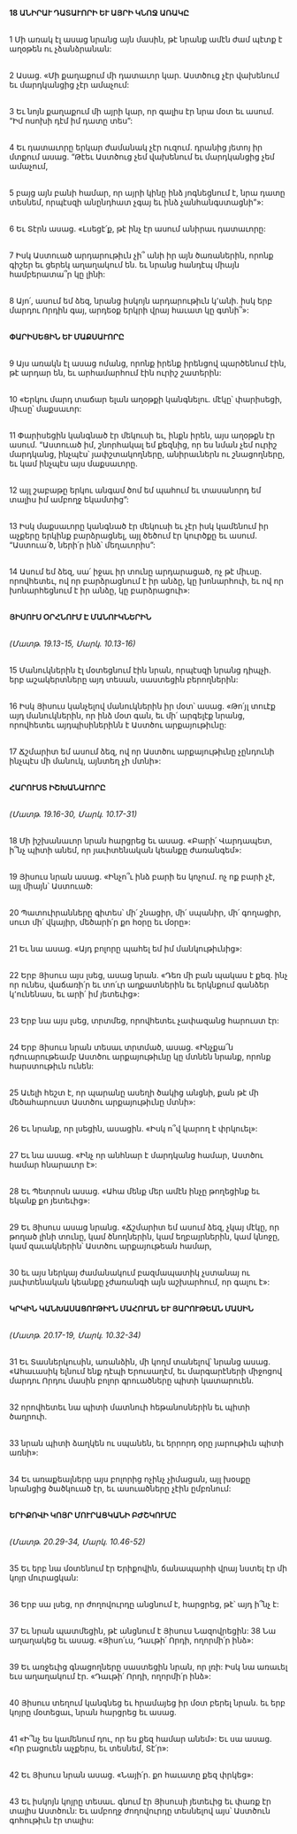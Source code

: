 **18 ԱՆԻՐԱՒ ԴԱՏԱՒՈՐԻ ԵՒ ԱՅՐԻ ԿՆՈՋ ԱՌԱԿԸ**

\
1 Մի առակ էլ ասաց նրանց այն մասին, թէ նրանք ամէն ժամ պէտք է աղօթեն ու չձանձրանան:

\
2 Ասաց. «Մի քաղաքում մի դատաւոր կար. Աստծուց չէր վախենում եւ մարդկանցից չէր ամաչում:

\
3 Եւ նոյն քաղաքում մի այրի կար, որ գալիս էր նրա մօտ եւ ասում. “Իմ ոսոխի դէմ իմ դատը տես”:

\
4 Եւ դատաւորը երկար ժամանակ չէր ուզում. դրանից յետոյ իր մտքում ասաց. “Թէեւ Աստծուց չեմ վախենում եւ մարդկանցից չեմ ամաչում,

\
5 բայց այն բանի համար, որ այրի կինը ինձ յոգնեցնում է, նրա դատը տեսնեմ, որպէսզի անընդհատ չգայ եւ ինձ չանհանգստացնի”»:

\
6 Եւ Տէրն ասաց. «Լսեցէ՛ք, թէ ինչ էր ասում անիրաւ դատաւորը:

\
7 Իսկ Աստուած արդարութիւն չի՞ անի իր այն ծառաներին, որոնք գիշեր եւ ցերեկ աղաղակում են. եւ նրանց հանդէպ միայն համբերատա՞ր կը լինի:

\
8 Այո՛, ասում եմ ձեզ, նրանց իսկոյն արդարութիւն կ՚անի. իսկ երբ մարդու Որդին գայ, արդեօք երկրի վրայ հաւատ կը գտնի՞»:

\
**ՓԱՐԻՍԵՑԻՆ ԵՒ ՄԱՔՍԱՒՈՐԸ**

\
9 Այս առակն էլ ասաց ոմանց, որոնք իրենք իրենցով պարծենում էին, թէ արդար են, եւ արհամարհում էին ուրիշ շատերին:

\
10 «Երկու մարդ տաճար ելան աղօթքի կանգնելու. մէկը՝ փարիսեցի, միւսը՝ մաքսաւոր:

\
11 Փարիսեցին կանգնած էր մեկուսի եւ, ինքն իրեն, այս աղօթքն էր ասում. “Աստուած իմ, շնորհակալ եմ քեզնից, որ ես նման չեմ ուրիշ մարդկանց, ինչպէս՝ յափշտակողները, անիրաւներն ու շնացողները, եւ կամ ինչպէս այս մաքսաւորը.

\
12 այլ շաբաթը երկու անգամ ծոմ եմ պահում եւ տասանորդ եմ տալիս իմ ամբողջ եկամտից”:

\
13 Իսկ մաքսաւորը կանգնած էր մեկուսի եւ չէր իսկ կամենում իր աչքերը երկինք բարձրացնել, այլ ծեծում էր կուրծքը եւ ասում. “Աստուա՛ծ, ների՛ր ինձ՝ մեղաւորիս”:

\
14 Ասում եմ ձեզ, սա՛ իջաւ իր տունը արդարացած, ոչ թէ միւսը. որովհետեւ, ով որ բարձրացնում է իր անձը, կը խոնարհուի, եւ ով որ խոնարհեցնում է իր անձը, կը բարձրացուի»:

\
**ՅԻՍՈՒՍ ՕՐՀՆՈՒՄ Է ՄԱՆՈՒԿՆԵՐԻՆ**

\
_(Մատթ. 19.13-15, Մարկ. 10.13-16)_

\
15 Մանուկներին էլ մօտեցնում էին նրան, որպէսզի նրանց դիպչի. երբ աշակերտները այդ տեսան, սաստեցին բերողներին:

\
16 Իսկ Յիսուս կանչելով մանուկներին իր մօտ՝ ասաց. «Թո՛յլ տուէք այդ մանուկներին, որ ինձ մօտ գան, եւ մի՛ արգելէք նրանց, որովհետեւ այդպիսիներինն է Աստծու արքայութիւնը:

\
17 Ճշմարիտ եմ ասում ձեզ, ով որ Աստծու արքայութիւնը չընդունի ինչպէս մի մանուկ, այնտեղ չի մտնի»:

\
**ՀԱՐՈՒՍՏ ԻՇԽԱՆԱՒՈՐԸ**

\
_(Մատթ. 19.16-30, Մարկ. 10.17-31)_

\
18 Մի իշխանաւոր նրան հարցրեց եւ ասաց. «Բարի՛ Վարդապետ, ի՞նչ պիտի անեմ, որ յաւիտենական կեանքը ժառանգեմ»:

\
19 Յիսուս նրան ասաց. «Ինչո՞ւ ինձ բարի ես կոչում. ոչ ոք բարի չէ, այլ միայն՝ Աստուած:

\
20 Պատուիրանները գիտես՝ մի՛ շնացիր, մի՛ սպանիր, մի՛ գողացիր, սուտ մի՛ վկայիր, մեծարի՛ր քո հօրը եւ մօրը»:

\
21 Եւ նա ասաց. «Այդ բոլորը պահել եմ իմ մանկութիւնից»:

\
22 Երբ Յիսուս այս լսեց, ասաց նրան. «Դեռ մի բան պակաս է քեզ. ինչ որ ունես, վաճառի՛ր եւ տո՛ւր աղքատներին եւ երկնքում գանձեր կ՚ունենաս, եւ արի՛ իմ յետեւից»:

\
23 Երբ նա այս լսեց, տրտմեց, որովհետեւ չափազանց հարուստ էր:

\
24 Երբ Յիսուս նրան տեսաւ տրտմած, ասաց. «Ինչքա՜ն դժուարութեամբ Աստծու արքայութիւնը կը մտնեն նրանք, որոնք հարստութիւն ունեն:

\
25 Աւելի հեշտ է, որ պարանը ասեղի ծակից անցնի, քան թէ մի մեծահարուստ Աստծու արքայութիւնը մտնի»:

\
26 Եւ նրանք, որ լսեցին, ասացին. «Իսկ ո՞վ կարող է փրկուել»:

\
27 Եւ նա ասաց. «Ինչ որ անհնար է մարդկանց համար, Աստծու համար հնարաւոր է»:

\
28 Եւ Պետրոսն ասաց. «Ահա մենք մեր ամէն ինչը թողեցինք եւ եկանք քո յետեւից»:

\
29 Եւ Յիսուս ասաց նրանց. «Ճշմարիտ եմ ասում ձեզ, չկայ մէկը, որ թողած լինի տունը, կամ ծնողներին, կամ եղբայրներին, կամ կնոջը, կամ զաւակներին՝ Աստծու արքայութեան համար,

\
30 եւ այս ներկայ ժամանակում բազմապատիկ չստանայ ու յաւիտենական կեանքը չժառանգի այն աշխարհում, որ գալու է»:

\
**ԿՐԿԻՆ ԿԱՆԽԱՍԱՑՈՒԹԻՒՆ ՄԱՀՈՒԱՆ ԵՒ ՅԱՐՈՒԹԵԱՆ ՄԱՍԻՆ**

\
_(Մատթ. 20.17-19, Մարկ. 10.32-34)_

\
31 Եւ Տասներկուսին, առանձին, մի կողմ տանելով՝ նրանց ասաց. «Ահաւասիկ ելնում ենք դէպի Երուսաղէմ, եւ մարգարէների միջոցով մարդու Որդու մասին բոլոր գրուածները պիտի կատարուեն.

\
32 որովհետեւ նա պիտի մատնուի հեթանոսներին եւ պիտի ծաղրուի.

\
33 նրան պիտի ձաղկեն ու սպանեն, եւ երրորդ օրը յարութիւն պիտի առնի»:

\
34 Եւ առաքեալները այս բոլորից ոչինչ չիմացան, այլ խօսքը նրանցից ծածկուած էր, եւ ասուածները չէին ըմբռնում:

\
**ԵՐԻՔՈՎԻ ԿՈՅՐ ՄՈՒՐԱՑԿԱՆԻ ԲԺՇԿՈՒՄԸ**

\
_(Մատթ. 20.29-34, Մարկ. 10.46-52)_

\
35 Եւ երբ նա մօտենում էր Երիքովին, ճանապարհի վրայ նստել էր մի կոյր մուրացկան:

\
36 Երբ սա լսեց, որ ժողովուրդը անցնում է, հարցրեց, թէ՝ այդ ի՞նչ է:

\
37 Եւ նրան պատմեցին, թէ անցնում է Յիսուս Նազովրեցին: 38 Նա աղաղակեց եւ ասաց. «Յիսո՛ւս, Դաւթի՛ Որդի, ողորմի՛ր ինձ»:

\
39 Եւ առջեւից գնացողները սաստեցին նրան, որ լռի: Իսկ նա առաւել եւս աղաղակում էր. «Դաւթի՛ Որդի, ողորմի՛ր ինձ»:

\
40 Յիսուս տեղում կանգնեց եւ հրամայեց իր մօտ բերել նրան. եւ երբ կոյրը մօտեցաւ, նրան հարցրեց եւ ասաց.

\
41 «Ի՞նչ ես կամենում դու, որ ես քեզ համար անեմ»: Եւ սա ասաց. «Որ բացուեն աչքերս, եւ տեսնեմ, Տէ՛ր»:

\
42 Եւ Յիսուս նրան ասաց. «Նայի՛ր. քո հաւատը քեզ փրկեց»:

\
43 Եւ իսկոյն կոյրը տեսաւ. գնում էր Յիսուսի յետեւից եւ փառք էր տալիս Աստծուն: Եւ ամբողջ ժողովուրդը տեսնելով այս՝ Աստծուն գոհութիւն էր տալիս:
